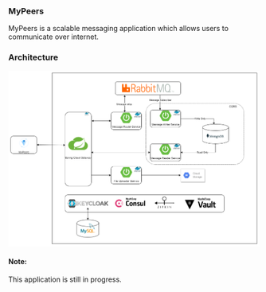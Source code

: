 
### MyPeers
MyPeers is a scalable messaging application which allows users to communicate over internet.

### Architecture

![Architecture Diagram](./mypeers.png)


#### Note:
This application is still in progress.